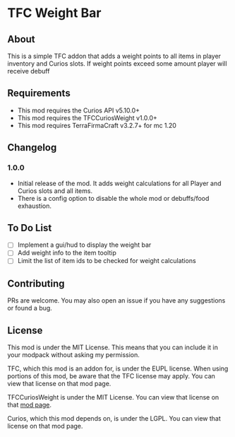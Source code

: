 # TFC Weight Bar

## About

This is a simple TFC addon that adds a weight points to all items in player inventory and Curios slots. If weight points exceed some amount player will receive debuff

## Requirements

- This mod requires the Curios API v5.10.0+
- This mod requires the TFCCuriosWeight v1.0.0+
- This mod requires TerraFirmaCraft v3.2.7+ for mc 1.20

## Changelog

### 1.0.0
- Initial release of the mod. It adds weight calculations for all Player and Curios slots and all items.
- There is a config option to disable the whole mod or debuffs/food exhaustion.

## To Do List

- [ ] Implement a gui/hud to display the weight bar
- [ ] Add weight info to the item tooltip
- [ ] Limit the list of item ids to be checked for weight calculations

## Contributing

PRs are welcome. You may also open an issue if you have any suggestions or found a bug.

## License

This mod is under the MIT License. This means that you can include it in your modpack without asking my permission.

TFC, which this mod is an addon for, is under the EUPL license. When using portions of this mod, be aware that the TFC license may apply. You can view that license on that mod page.

TFCCuriosWeight is under the MIT License. You can view that license on that [mod page](https://github.com/koenigstag/tfc-curios-weight).

Curios, which this mod depends on, is under the LGPL. You can view that license on that mod page.
